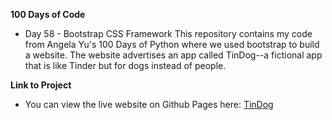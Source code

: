 **100 Days of Code**
- Day 58 - Bootstrap CSS Framework
This repository contains my code from Angela Yu's 100 Days of Python where we used bootstrap to build a website. The website advertises an app called TinDog--a fictional app that is like Tinder but for dogs instead of people.

**Link to Project**
- You can view the live website on Github Pages here:
[TinDog](https://kifzig.github.io/day58_python_bootstrap/)
